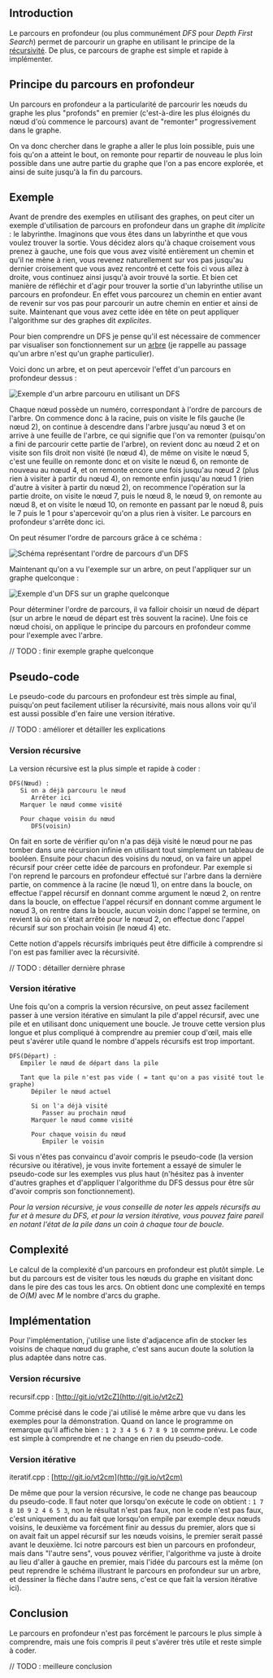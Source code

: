 ## Introduction

Le parcours en profondeur (ou  plus communément *DFS* pour *Depth First Search*) permet de parcourir un graphe en utilisant le principe de la [récursivité](https://fr.wikipedia.org/wiki/Algorithme_r%C3%A9cursif). De plus, ce parcours de graphe est simple et rapide à implémenter.

## Principe du parcours en profondeur

Un parcours en profondeur a la particularité de parcourir les nœuds du graphe les plus "profonds" en premier (c'est-à-dire les plus éloignés du nœud d'où commence le parcours) avant de "remonter" progressivement dans le graphe.

On va donc chercher dans le graphe a aller le plus loin possible, puis une fois qu'on a atteint le bout, on remonte pour repartir de nouveau le plus loin possible dans une autre partie du graphe que l'on a pas encore explorée, et ainsi de suite jusqu'à la fin du parcours.

## Exemple

Avant de prendre des exemples en utilisant des graphes, on peut citer un exemple d'utilisation de parcours en profondeur dans un graphe dit *implicite* : le labyrinthe. Imaginons que vous êtes dans un labyrinthe et que vous voulez trouver la sortie. Vous décidez alors qu'à chaque croisement vous prenez à gauche, une fois que vous avez visité entièrement un chemin et qu'il ne mène à rien, vous revenez naturellement sur vos pas jusqu'au dernier croisement que vous avez rencontré et cette fois ci vous allez à droite, vous continuez ainsi jusqu'à avoir trouvé la sortie. Et bien cet manière de réfléchir et d'agir pour trouver la sortie d'un labyrinthe utilise un parcours en profondeur. En effet vous parcourez un chemin en entier avant de revenir sur vos pas pour parcourir un autre chemin en entier et ainsi de suite. Maintenant que vous avez cette idée en tête on peut appliquer l'algorithme sur des graphes dit *explicites*.

Pour bien comprendre un DFS je pense qu'il est nécessaire de commencer par visualiser son fonctionnement sur un [arbre](https://itechome.wordpress.com/algorithme/structure-de-donnees/arbre/) (je rappelle au passage qu'un arbre n'est qu'un graphe particulier).

Voici donc un arbre, et on peut apercevoir l'effet d'un parcours en profondeur dessus :

![Exemple d'un arbre parcouru en utilisant un DFS](https://raw.githubusercontent.com/iTech-/iTechome/master/1%20-%20Algorithme/1%20-%20Structure%20de%20donnees/6%20-%20Graphe/1%20-%20Parcours%20en%20profondeur/Image/arbre_dfs.png)

Chaque nœud possède un numéro, correspondant à l'ordre de parcours de l'arbre. On commence donc à la racine, puis on visite le fils gauche (le nœud 2), on continue à descendre dans l'arbre jusqu'au nœud 3 et on arrive à une feuille de l'arbre, ce qui signifie que l'on va remonter (puisqu'on a fini de parcourir cette partie de l'arbre), on revient donc au nœud 2 et on visite son fils droit non visité (le nœud 4), de même on visite le nœud 5, c'est une feuille on remonte donc et on visite le nœud 6, on remonte de nouveau au nœud 4, et on remonte encore une fois jusqu'au nœud 2 (plus rien à visiter à partir du nœud 4), on remonte enfin jusqu'au nœud 1 (rien d'autre à visiter à partir du nœud 2), on recommence l'opération sur la partie droite, on visite le nœud 7, puis le nœud 8, le nœud 9, on remonte au nœud 8, et on visite le nœud 10, on remonte en passant par le nœud 8, puis le 7 puis le 1 pour s'apercevoir qu'on a plus rien à visiter. Le parcours en profondeur s'arrête donc ici.

On peut résumer l'ordre de parcours grâce à ce schéma :

![Schéma représentant l'ordre de parcours d'un DFS](https://raw.githubusercontent.com/iTech-/iTechome/master/1%20-%20Algorithme/1%20-%20Structure%20de%20donnees/6%20-%20Graphe/1%20-%20Parcours%20en%20profondeur/Image/arbre_dfs_fleche.png)

Maintenant qu'on a vu l'exemple sur un arbre, on peut l'appliquer sur un graphe quelconque :

![Exemple d'un DFS sur un graphe quelconque]()

Pour déterminer l'ordre de parcours, il va falloir choisir un nœud de départ (sur un arbre le nœud de départ est très souvent la racine). Une fois ce nœud choisi, on applique le principe du parcours en profondeur comme pour l'exemple avec l'arbre.

// TODO : finir exemple graphe quelconque

## Pseudo-code

Le pseudo-code du parcours en profondeur est très simple au final, puisqu'on peut facilement utiliser la récursivité, mais nous allons voir qu'il est aussi possible d'en faire une version itérative.

// TODO : améliorer et détailler les explications

### Version récursive

La version récursive est la plus simple et rapide à coder :

```
DFS(Nœud) :
   Si on a déjà parcouru le nœud
      Arrêter ici
   Marquer le nœud comme visité

   Pour chaque voisin du nœud
      DFS(voisin)
```

On fait en sorte de vérifier qu'on n'a pas déjà visité le nœud pour ne pas tomber dans une récursion infinie en utilisant tout simplement un tableau de booléen. Ensuite pour chacun des voisins du nœud, on va faire un appel récursif pour créer cette idée de parcours en profondeur. Par exemple si l'on reprend le parcours en profondeur effectué sur l'arbre dans la dernière partie, on commence à la racine (le nœud 1), on entre dans la boucle, on effectue l'appel récursif en donnant comme argument le nœud 2, on rentre dans la boucle, on effectue l'appel récursif en donnant comme argument le nœud 3, on rentre dans la boucle, aucun voisin donc l'appel se termine, on revient là où on s'était arrêté pour le nœud 2, on effectue donc l'appel récursif sur son prochain voisin (le nœud 4) etc.

Cette notion d'appels récursifs imbriqués peut être difficile à comprendre si l'on est pas familier avec la récursivité.

// TODO : détailler dernière phrase

### Version itérative

Une fois qu'on a compris la version récursive, on peut assez facilement passer à une version itérative en simulant la pile d'appel récursif, avec une pile et en utilisant donc uniquement une boucle. Je trouve cette version plus longue et plus compliqué à comprendre au premier coup d'œil, mais elle peut s'avérer utile quand le nombre d'appels récursifs est trop important.

```
DFS(Départ) :
   Empiler le nœud de départ dans la pile

   Tant que la pile n'est pas vide ( = tant qu'on a pas visité tout le graphe)
      Dépiler le nœud actuel

      Si on l'a déjà visité
         Passer au prochain nœud
      Marquer le nœud comme visité

      Pour chaque voisin du nœud
         Empiler le voisin
```

Si vous n'êtes pas convaincu d'avoir compris le pseudo-code (la version récursive ou itérative), je vous invite fortement a essayé de simuler le pseudo-code sur les exemples vus plus haut (n'hésitez pas à inventer d'autres graphes et d'appliquer l'algorithme du DFS dessus pour être sûr d'avoir compris son fonctionnement).

*Pour la version récursive, je vous conseille de noter les appels récursifs au fur et à mesure du DFS, et pour la version itérative, vous pouvez faire pareil en notant l'état de la pile dans un coin à chaque tour de boucle.*

## Complexité

Le calcul de la complexité d'un parcours en profondeur est plutôt simple. Le but du parcours est de visiter tous les nœuds du graphe en visitant donc dans le pire des cas tous les arcs. On obtient donc une complexité en temps de *O(M)* avec *M* le nombre d'arcs du graphe.

## Implémentation

Pour l'implémentation, j'utilise une liste d'adjacence afin de stocker les voisins de chaque nœud du graphe, c'est sans aucun doute la solution la plus adaptée dans notre cas.

### Version récursive 

recursif.cpp : [http://git.io/vt2cZ](http://git.io/vt2cZ)

Comme précisé dans le code j'ai utilisé le même arbre que vu dans les exemples pour la démonstration. Quand on lance le programme on remarque qu'il affiche bien : `1 2 3 4 5 6 7 8 9 10` comme prévu. Le code est simple à comprendre et ne change en rien du pseudo-code.

### Version itérative

iteratif.cpp : [http://git.io/vt2cm](http://git.io/vt2cm)

De même que pour la version récursive, le code ne change pas beaucoup du pseudo-code. Il faut noter que lorsqu'on exécute le code on obtient : `1 7 8 10 9 2 4 6 5 3`, non le résultat n'est pas faux, non le code n'est pas faux, c'est uniquement du au fait que lorsqu'on empile par exemple deux nœuds voisins, le deuxième va forcément finir au dessus du premier, alors que si on avait fait un appel récursif sur les nœuds voisins, le premier serait passé avant le deuxième. Ici notre parcours est bien un parcours en profondeur, mais dans "l'autre sens", vous pouvez vérifier, l'algorithme va juste à droite au lieu d'aller à gauche en premier, mais l'idée du parcours est la même (on peut reprendre le schéma illustrant le parcours en profondeur sur un arbre, et dessiner la flèche dans l'autre sens, c'est ce que fait la version itérative ici).

## Conclusion

Le parcours en profondeur n'est pas forcément le parcours le plus simple à comprendre, mais une fois compris il peut s'avérer très utile et reste simple à coder.

// TODO : meilleure conclusion 
